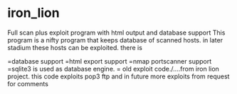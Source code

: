 # iron_lion
Full scan plus exploit program with html output and database support
This program is a nifty program that keeps database of scanned hosts.
in later stadium these hosts can be exploited.
there is 

=database support
=html export support
=nmap portscanner support
=sqlite3 is used as database engine.
= old exploit code./....from iron lion project.
this code exploits pop3 ftp and in future more exploits from request for comments
